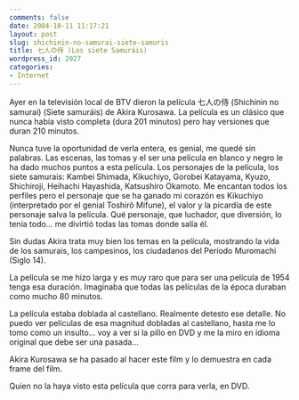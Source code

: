 ```yaml
---
comments: false
date: 2004-10-11 11:17:21
layout: post
slug: shichinin-no-samurai-siete-samuris
title: 七人の侍 (Los siete Samuráis)
wordpress_id: 2027
categories:
- Internet
---
```


Ayer en la televisión local de BTV dieron la película 七人の侍 (Shichinin no samurai) (Siete samuráis) de Akira Kurosawa. La película es un clásico que nunca había visto completa (dura 201 minutos) pero hay versiones que duran 210 minutos.





Nunca tuve la oportunidad de verla entera, es genial, me quedé sin palabras. Las escenas, las tomas y el ser una película en blanco y negro le ha dado muchos puntos a esta película. Los personajes de la película, los siete samurais: Kambei Shimada, Kikuchiyo, Gorobei Katayama, Kyuzo, Shichiroji, Heihachi Hayashida, Katsushiro Okamoto. Me encantan todos los perfiles pero el personaje que se ha ganado mi corazón es Kikuchiyo (interpretado por el genial Toshir&ocirc; Mifune), el valor y la picardía de este personaje salva la película. Qué personaje, que luchador, que diversión, lo tenía todo… me divirtió todas las tomas donde salía él.





Sin dudas Akira trata muy bien los temas en la película, mostrando la vida de los samurais, los campesinos, los ciudadanos del Período Muromachi (Siglo 14).





La película se me hizo larga y es muy raro que para ser una película de 1954 tenga esa duración. Imaginaba que todas las películas de la época duraban como mucho 80 minutos.





La película estaba doblada al castellano. Realmente detesto ese detalle. No puedo ver películas de esa magnitud dobladas al castellano, hasta me lo tomo como un insulto… voy a ver si la pillo en DVD y me la miro en idioma original que debe ser una pasada…





Akira Kurosawa se ha pasado al hacer este film y lo demuestra en cada frame del film.





Quien no la haya visto esta película que corra para verla, en DVD.




 

